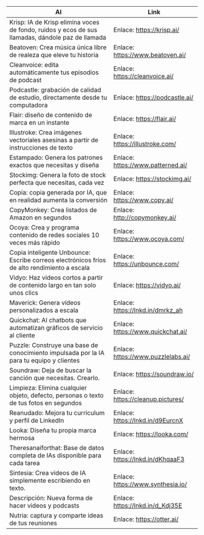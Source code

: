 |AI|Link
|-|-
|Krisp: IA de Krisp elimina voces de fondo, ruidos y ecos de sus llamadas, dándole paz de llamada|Enlace: https://krisp.ai/
|Beatoven: Crea música única libre de realeza que eleve tu historia| Enlace: https://www.beatoven.ai/
|Cleanvoice: edita automáticamente tus episodios de podcast| Enlace: https://cleanvoice.ai/
|Podcastle: grabación de calidad de estudio, directamente desde tu computadora| Enlace: https://podcastle.ai/
|Flair: diseño de contenido de marca en un instante| Enlace: https://flair.ai/
|Illustroke: Crea imágenes vectoriales asesinas a partir de instrucciones de texto| Enlace: https://illustroke.com/
|Estampado: Genera los patrones exactos que necesitas y diseña| Enlace: https://www.patterned.ai/
|Stockimg: Genera la foto de stock perfecta que necesitas, cada vez| Enlace: https://stockimg.ai/
|Copia: copia generada por IA, que en realidad aumenta la conversión| Enlace: https://www.copy.ai/
|CopyMonkey: Crea listados de Amazon en segundos| Enlace: http://copymonkey.ai/
|Ocoya: Crea y programa contenido de redes sociales 10 veces más rápido| Enlace: https://www.ocoya.com/
|Copia inteligente Unbounce: Escribe correos electrónicos fríos de alto rendimiento a escala| Enlace: https://unbounce.com/
|Vidyo: Haz vídeos cortos a partir de contenido largo en tan solo unos clics| Enlace: https://vidyo.ai/
|Maverick: Genera vídeos personalizados a escala| Enlace: https://lnkd.in/dmrkz_ah
|Quickchat: AI chatbots que automatizan gráficos de servicio al cliente| Enlace: https://www.quickchat.ai/
|Puzzle: Construye una base de conocimiento impulsada por la IA para tu equipo y clientes| Enlace: https://www.puzzlelabs.ai/
|Soundraw: Deja de buscar la canción que necesitas. Crearlo.| Enlace: https://soundraw.io/
|Limpieza: Elimina cualquier objeto, defecto, personas o texto de tus fotos en segundos| Enlace: https://cleanup.pictures/
|Reanudado: Mejora tu currículum y perfil de LinkedIn| Enlace: https://lnkd.in/d9EurcnX
|Looka: Diseña tu propia marca hermosa| Enlace: https://looka.com/
|Theresanaiforthat: Base de datos completa de IAs disponible para cada tarea| Enlace: https://lnkd.in/dKhqaaF3
|Sintesia: Crea vídeos de IA simplemente escribiendo en texto.| Enlace: https://www.synthesia.io/
|Descripción: Nueva forma de hacer videos y podcasts| Enlace: https://lnkd.in/d_Kdj35E
|Nutria: captura y comparte ideas de tus reuniones| Enlace: https://otter.ai/